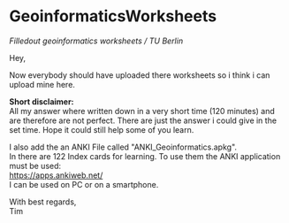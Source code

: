 # GeoinformaticsWorksheets
*Filledout geoinformatics worksheets / TU Berlin*

Hey,

Now everybody should have uploaded there worksheets so i think i can upload mine here.

**Short disclaimer:**<br />
All my answer where written down in a very short time (120 minutes) and are therefore are not perfect. There are just the answer i could give in the set time.
Hope it could still help some of you learn.

I also add the an ANKI File called "ANKI_Geoinformatics.apkg". <br />
In there are 122 Index cards for learning. To use them the ANKI application must be used: <br />
https://apps.ankiweb.net/  <br />
I can be used on PC or on a smartphone.

With best regards,<br />
Tim
